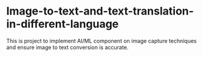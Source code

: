 # Image-to-text-and-text-translation-in-different-language
This is project to implement AI/ML component on image capture techniques and ensure image to text conversion is accurate.
